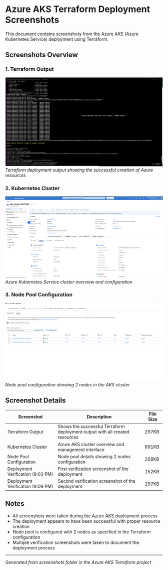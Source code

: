 # Azure AKS Terraform Deployment Screenshots

This document contains screenshots from the Azure AKS (Azure Kubernetes Service) deployment using Terraform.

## Screenshots Overview

### 1. Terraform Output

![Terraform Output](screenshots/Screenshot_Terraform_output.png)
_Terraform deployment output showing the successful creation of Azure resources_

### 2. Kubernetes Cluster

![Kubernetes Cluster](screenshots/Screenshot_Kubernetes_Cluster.png)
_Azure Kubernetes Service cluster overview and configuration_

### 3. Node Pool Configuration

![Node Pool with 2 Node Count](screenshots/Screenshot_Node_pool_with_2_node_count.png)
_Node pool configuration showing 2 nodes in the AKS cluster_

## Screenshot Details

| Screenshot                        | Description                                                                 | File Size |
| --------------------------------- | --------------------------------------------------------------------------- | --------- |
| Terraform Output                  | Shows the successful Terraform deployment output with all created resources | 297KB     |
| Kubernetes Cluster                | Azure AKS cluster overview and management interface                         | 691KB     |
| Node Pool Configuration           | Node pool details showing 2 nodes configuration                             | 268KB     |
| Deployment Verification (9:03 PM) | First verification screenshot of the deployment                             | 152KB     |
| Deployment Verification (9:09 PM) | Second verification screenshot of the deployment                            | 297KB     |

## Notes

- All screenshots were taken during the Azure AKS deployment process
- The deployment appears to have been successful with proper resource creation
- Node pool is configured with 2 nodes as specified in the Terraform configuration
- Multiple verification screenshots were taken to document the deployment process

---

_Generated from screenshots folder in the Azure AKS Terraform project_
